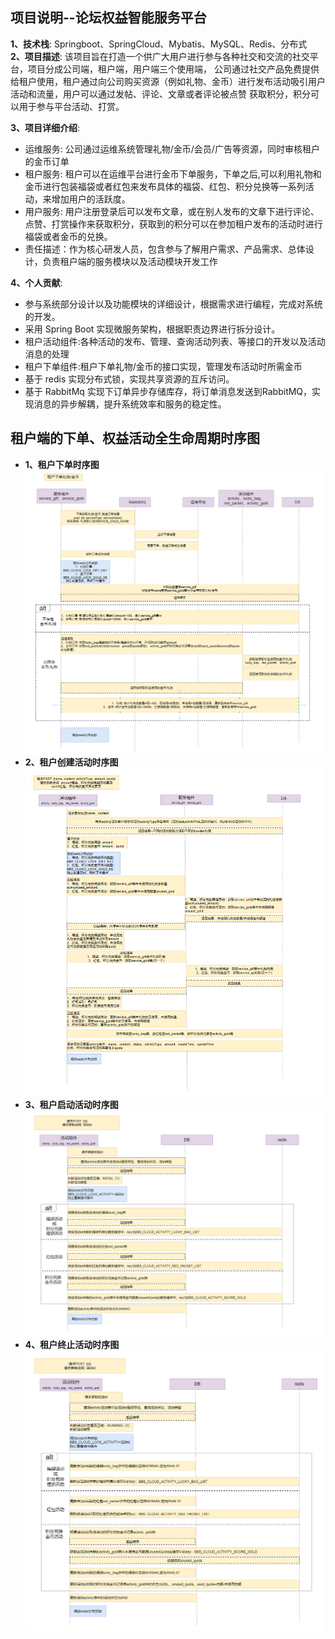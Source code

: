 ## 项目说明--论坛权益智能服务平台  
**1、技术栈**: Springboot、SpringCloud、Mybatis、MySQL、Redis、分布式  
**2、项目描述**: 该项目旨在打造一个供广大用户进行参与各种社交和交流的社交平台，项目分成公司端，租户端，用户端三个使用端，
公司通过社交产品免费提供给租户使用，租户通过向公司购买资源（例如礼物、金币）进行发布活动吸引用户活动和流量，用户可以通过发帖、评论、文章或者评论被点赞
获取积分，积分可以用于参与平台活动、打赏。  

**3、项目详细介绍**:   
 - 运维服务: 公司通过运维系统管理礼物/金币/会员/广告等资源，同时审核租户的金币订单  
 - 租户服务: 租户可以在运维平台进行金币下单服务，下单之后,可以利用礼物和金币进行包装福袋或者红包来发布具体的福袋、红包、积分兑换等一系列活动，来增加用户的活跃度。  
 - 用户服务: 用户注册登录后可以发布文章，或在别人发布的文章下进行评论、点赞、打赏操作来获取积分，获取到的积分可以在参加租户发布的活动时进行福袋或者金币的兑换。
 - 责任描述：作为核心研发人员，包含参与了解用户需求、产品需求、总体设计，负责租户端的服务模块以及活动模块开发工作  

**4、个人贡献**:  
 - 参与系统部分设计以及功能模块的详细设计，根据需求进行编程，完成对系统的开发。  
 - 采用 Spring Boot 实现微服务架构，根据职责边界进行拆分设计。   
 - 租户活动组件:各种活动的发布、管理、查询活动列表、等接口的开发以及活动消息的处理  
 - 租户下单组件:租户下单礼物/金币的接口实现，管理发布活动时所需金币  
 - 基于 redis 实现分布式锁，实现共享资源的互斥访问。  
 - 基于 RabbitMq 实现下订单异步存储库存，将订单消息发送到RabbitMQ，实现消息的异步解耦，提升系统效率和服务的稳定性。


## 租户端的下单、权益活动全生命周期时序图  
 - **1、租户下单时序图**  
![img_1.png](img_1.png)  
 - **2、租户创建活动时序图**  
![img_2.png](img_2.png)  
 - **3、租户启动活动时序图**  
![img_3.png](img_3.png)  
 - **4、租户终止活动时序图**  
![img_4.png](img_4.png)